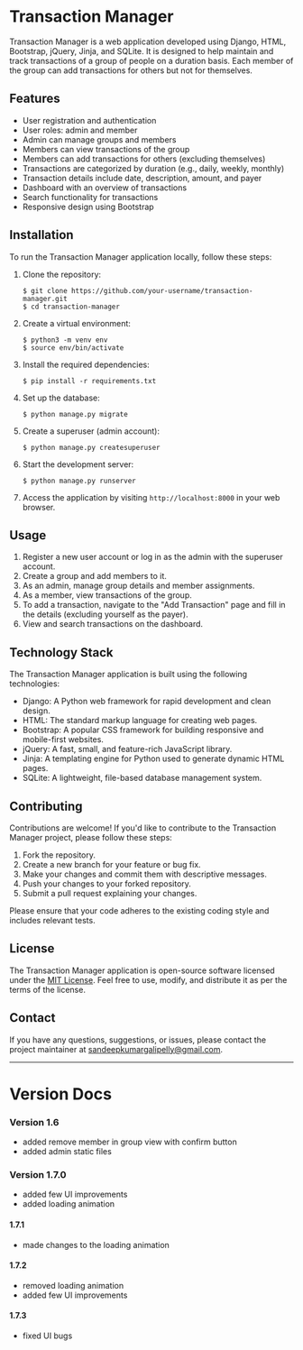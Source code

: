 # Transaction Manager

Transaction Manager is a web application developed using Django, HTML, Bootstrap, jQuery, Jinja, and SQLite. It is designed to help maintain and track transactions of a group of people on a duration basis. Each member of the group can add transactions for others but not for themselves.

## Features

- User registration and authentication
- User roles: admin and member
- Admin can manage groups and members
- Members can view transactions of the group
- Members can add transactions for others (excluding themselves)
- Transactions are categorized by duration (e.g., daily, weekly, monthly)
- Transaction details include date, description, amount, and payer
- Dashboard with an overview of transactions
- Search functionality for transactions
- Responsive design using Bootstrap

## Installation

To run the Transaction Manager application locally, follow these steps:

1. Clone the repository:

   ```shell
   $ git clone https://github.com/your-username/transaction-manager.git
   $ cd transaction-manager
   ```

2. Create a virtual environment:

   ```shell
   $ python3 -m venv env
   $ source env/bin/activate
   ```

3. Install the required dependencies:

   ```shell
   $ pip install -r requirements.txt
   ```

4. Set up the database:

   ```shell
   $ python manage.py migrate
   ```

5. Create a superuser (admin account):

   ```shell
   $ python manage.py createsuperuser
   ```

6. Start the development server:

   ```shell
   $ python manage.py runserver
   ```

7. Access the application by visiting `http://localhost:8000` in your web browser.

## Usage

1. Register a new user account or log in as the admin with the superuser account.
2. Create a group and add members to it.
3. As an admin, manage group details and member assignments.
4. As a member, view transactions of the group.
5. To add a transaction, navigate to the "Add Transaction" page and fill in the details (excluding yourself as the payer).
6. View and search transactions on the dashboard.

## Technology Stack

The Transaction Manager application is built using the following technologies:

- Django: A Python web framework for rapid development and clean design.
- HTML: The standard markup language for creating web pages.
- Bootstrap: A popular CSS framework for building responsive and mobile-first websites.
- jQuery: A fast, small, and feature-rich JavaScript library.
- Jinja: A templating engine for Python used to generate dynamic HTML pages.
- SQLite: A lightweight, file-based database management system.

## Contributing

Contributions are welcome! If you'd like to contribute to the Transaction Manager project, please follow these steps:

1. Fork the repository.
2. Create a new branch for your feature or bug fix.
3. Make your changes and commit them with descriptive messages.
4. Push your changes to your forked repository.
5. Submit a pull request explaining your changes.

Please ensure that your code adheres to the existing coding style and includes relevant tests.

## License

The Transaction Manager application is open-source software licensed under the [MIT License](LICENSE). Feel free to use, modify, and distribute it as per the terms of the license.

## Contact

If you have any questions, suggestions, or issues, please contact the project maintainer at [sandeepkumargalipelly@gmail.com](mailto:sandeepkumargalipelly@gmail.com).

--- 
# Version Docs
### Version 1.6
- added remove member in group view with confirm button
- added admin static files

### Version 1.7.0
- added few UI improvements
- added loading animation
#### 1.7.1
- made changes to the loading animation
#### 1.7.2
- removed loading animation
- added few UI improvements 
#### 1.7.3
- fixed UI bugs


